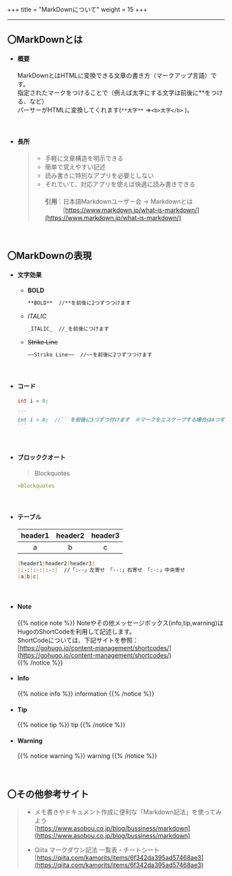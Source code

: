 +++
title = "MarkDownについて"
weight = 15
+++

---
## 〇MarkDownとは
+ #### 概要  
    MarkDownとはHTMLに変換できる文章の書き方（マークアップ言語）です。    
    指定されたマークをつけることで（例えば太字にする文字は前後に**をつける、など）   
    パーサーがHTMLに変換してくれます(```**太字**``` ⇒```<b>太字</b>``` )。  

　
+ #### 長所
    >* 手軽に文章構造を明示できる
    >* 簡単で覚えやすい記述
    >* 読み書きに特別なアプリを必要としない
    >* それでいて、対応アプリを使えば快適に読み書きできる　  
    >　  
    >**引用**：日本語Markdownユーザー会 -> Markdownとは  
    　　　[https://www.markdown.jp/what-is-markdown/](https://www.markdown.jp/what-is-markdown/)


　
## 〇MarkDownの表現 

+ #### 文字効果
  - **BOLD**
    ``` markdown
    **BOLD**  //**を前後に2つずつつけます
    ```

  - _ITALIC_  
    ``` markdown
    _ITALIC_  //_を前後につけます
    ```  
     
  - ~~Strike Line~~
    ``` markdown
    ~~Strike Line~~  //~~を前後に2つずつつけます
    ```    
　
+ #### コード
    ``` java
    int i = 0;
    ```
    ```` markdown
    ``` 
    int i = 0;  //```を前後に3つずつ付けます　※マークをエスケープする場合は4つずつ
    ```
    ````
　
+ #### ブロッククオート
    >Blockquotes
  
    ``` markdown
    >Blockquotes
    ```
　
+ #### テーブル  
    |header1|header2|header3|
    |:--:|:--:|:--:|
    |a|b|c|  

    ``` markdown
    |header1|header2|header3|
    |:-:|:-:|:-:|  //「:--」左寄せ　「--:」右寄せ　「:-:」中央寄せ
    |a|b|c|  
    ```
　
+ #### Note
  {{% notice note %}}
  Noteやその他メッセージボックス(info,tip,warning)はHugoのShortCodeを利用して記述します。  
  ShortCodeについては、下記サイトを参照：  
  [https://gohugo.io/content-management/shortcodes/](https://gohugo.io/content-management/shortcodes/)  
  {{% /notice %}}

+ #### Info
  {{% notice info %}}
  information
  {{% /notice %}}

+ #### Tip
  {{% notice tip %}}
  tip
  {{% /notice %}}

+ #### Warning
  {{% notice warning %}}
  warning
  {{% /notice %}}

　
## 〇その他参考サイト 
>+ メモ書きやドキュメント作成に便利な「Markdown記法」を使ってみよう  
> [https://www.asobou.co.jp/blog/bussiness/markdown](https://www.asobou.co.jp/blog/bussiness/markdown)
> 
>+ Qiita マークダウン記法 一覧表・チートシート  
> [https://qiita.com/kamorits/items/6f342da395ad57468ae3](https://qiita.com/kamorits/items/6f342da395ad57468ae3)  
>
